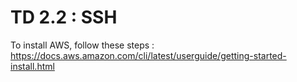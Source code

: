 # TD 2.2 : SSH

To install AWS, follow these steps : https://docs.aws.amazon.com/cli/latest/userguide/getting-started-install.html
